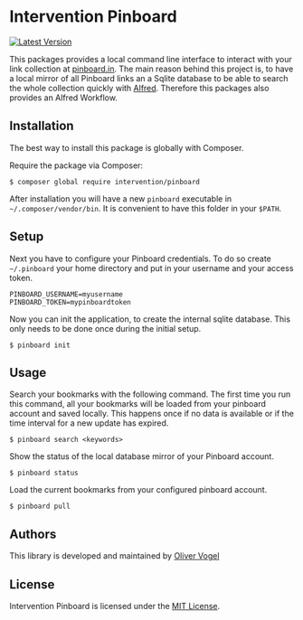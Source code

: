 # Intervention Pinboard

[![Latest Version](https://img.shields.io/packagist/v/intervention/pinboard.svg)](https://packagist.org/packages/intervention/pinboard)

This packages provides a local command line interface to interact with your
link collection at [pinboard.in](https://pinboard.in/). The main reason behind
this project is, to have a local mirror of all Pinboard links an a Sqlite
database to be able to search the whole collection quickly with
[Alfred](https://www.alfredapp.com). Therefore this packages also provides an
Alfred Workflow.

## Installation

The best way to install this package is globally with Composer.

Require the package via Composer:

    $ composer global require intervention/pinboard

After installation you will have a new `pinboard` executable in
`~/.composer/vendor/bin`. It is convenient to have this folder in your `$PATH`.

## Setup

Next you have to configure your Pinboard credentials. To do so create
`~/.pinboard` your home directory and put in your username and your access
token.

```
PINBOARD_USERNAME=myusername
PINBOARD_TOKEN=mypinboardtoken
```

Now you can init the application, to create the internal sqlite database. This
only needs to be done once during the initial setup.

    $ pinboard init

## Usage

Search your bookmarks with the following command. The first time you run this
command, all your bookmarks will be loaded from your pinboard account and saved
locally. This happens once if no data is available or if the time interval for
a new update has expired.

    $ pinboard search <keywords>

Show the status of the local database mirror of your Pinboard account.

    $ pinboard status

Load the current bookmarks from your configured pinboard account.

    $ pinboard pull

## Authors

This library is developed and maintained by [Oliver Vogel](https://intervention.io)

## License

Intervention Pinboard is licensed under the [MIT License](LICENSE).
